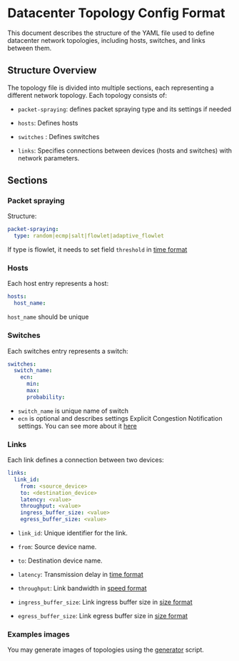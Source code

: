 # Datacenter Topology Config Format

This document describes the structure of the YAML file used to define datacenter network topologies, including hosts,
switches, and links between them.

## Structure Overview

The topology file is divided into multiple sections, each representing a different network topology. Each topology
consists of:

- `packet-spraying`: defines packet spraying type and its settings if needed

- `hosts`: Defines hosts

- `switches` : Defines switches

- `links`: Specifies connections between devices (hosts and switches) with network parameters.

## Sections

### Packet spraying

Structure:
```yaml
packet-spraying:
  type: random|ecmp|salt|flowlet|adaptive_flowlet
```

If type is flowlet, it needs to set field `threshold` in [time format](../README.md)

### Hosts

Each host entry represents a host:

```yaml
hosts:
  host_name: 
```

`host_name` should be unique 

### Switches

Each switches entry represents a switch:

```yaml
switches:
  switch_name:
    ecn:
      min:
      max:
      probability:
```
- `switch_name` is unique name of switch
- `ecn` is optional and describes settings Explicit Congestion Notification settings. You can see more about it [here](https://man7.org/linux/man-pages/man8/tc-red.8.html)  

### Links

Each link defines a connection between two devices:

```yaml
links:
  link_id:
    from: <source_device>
    to: <destination_device>
    latency: <value>
    throughput: <value>
    ingress_buffer_size: <value>
    egress_buffer_size: <value>
```

- `link_id`: Unique identifier for the link.

- `from`: Source device name.

- `to`: Destination device name.

- `latency`: Transmission delay in [time format](../README.md)

- `throughput`: Link bandwidth in [speed format](../README.md)

- `ingress_buffer_size`: Link ingress buffer size in [size format](../README.md)

- `egress_buffer_size`: Link egress buffer size in [size format](../README.md)

### Examples images

You may generate images of topologies using the [generator](../../scripts/generate_image.py) script.
